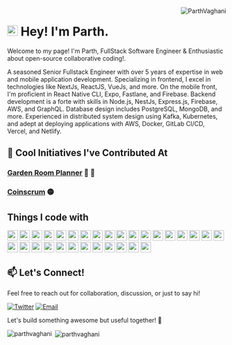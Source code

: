<img align="right" src="https://visitor-badge.laobi.icu/badge?page_id=parthvaghani/parthvaghani" alt="ParthVaghani">    
<!-- [![Typing SVG](https://readme-typing-svg.herokuapp.com?center=true&lines=This+is+HalemoGPA;Nice+to+meet+you+%F0%9F%91%8B)](https://git.io/typing-svg)       -->

<h1><img src="https://emojis.slackmojis.com/emojis/images/1531849430/4246/blob-sunglasses.gif?1531849430" width="24"/> Hey! I'm Parth.</h1>

Welcome to my page!
I'm Parth, FullStack Software Engineer & Enthusiastic about open-source collaborative coding!.

A seasoned Senior Fullstack Engineer with over 5 years of expertise in web and mobile application development. Specializing in frontend, I excel in technologies like NextJs, ReactJS, VueJs, and more. On the mobile front, I'm proficient in React Native CLI, Expo, Fastlane, and Firebase. Backend development is a forte with skills in Node.js, NestJs, Express.js, Firebase, AWS, and GraphQL. Database design includes PostgreSQL, MongoDB, and more. Experienced in distributed system design using Kafka, Kubernetes, and adept at deploying applications with AWS, Docker, GitLab CI/CD, Vercel, and Netlify.

## 🌟 Cool Initiatives I've Contributed At

### [Garden Room Planner](https://gardenroomplanner.com) 🏡 👑

### [Coinscrum](https://coinscrum.com) 🟡

## Things I code with

  <p>
          <img src="https://github.com/get-icon/geticon/raw/master/icons/react.svg" width="24px" height="24px" />
          <img src="https://github.com/get-icon/geticon/raw/master/icons/nextjs.svg" width="24px" height="24px" />
          <img src="https://github.com/get-icon/geticon/raw/master/icons/nestjs.svg" width="24px" height="24px" />
          <img src="https://github.com/get-icon/geticon/raw/master/icons/vue.svg" width="24px" height="24px" />
          <img src="https://github.com/get-icon/geticon/raw/master/icons/android-icon.svg" width="24px" height="24px" />
          <img src="https://github.com/get-icon/geticon/raw/master/icons/ios.svg" width="24px" height="24px" />
          <img src="https://github.com/get-icon/geticon/raw/master/icons/aws.svg" width="24px" height="24px" />
          <img src="https://github.com/get-icon/geticon/raw/master/icons/postman.svg" width="24px" height="24px" />
          <img src="https://github.com/get-icon/geticon/raw/master/icons/kafka.svg" width="24px" height="24px" />
          <img src="https://github.com/get-icon/geticon/raw/master/icons/kubernetes.svg" width="24px" height="24px" />
          <img src="https://github.com/get-icon/geticon/raw/master/icons/bash.svg" width="24px" height="24px" />
          <img src="https://github.com/get-icon/geticon/raw/master/icons/docker-icon.svg" width="24px" height="24px" />
          <img src="https://github.com/get-icon/geticon/raw/master/icons/express.svg" width="24px" height="24px" />
          <img src="https://github.com/get-icon/geticon/raw/master/icons/git-icon.svg" width="24px" height="24px" />
          <img src="https://github.com/get-icon/geticon/raw/master/icons/github-icon.svg" width="24px" height="24px" />
          <img src="https://github.com/get-icon/geticon/raw/master/icons/google-icon.svg" width="24px" height="24px" />
          <img src="https://github.com/get-icon/geticon/raw/master/icons/javascript.svg" width="24px" height="24px" />
          <img src="https://github.com/get-icon/geticon/raw/master/icons/jest.svg" width="24px" height="24px" />
          <img src="https://github.com/get-icon/geticon/raw/master/icons/linux-tux.svg" width="24px" height="24px" />
          <img
            src="https://github.com/get-icon/geticon/raw/master/icons/microsoft-windows.svg"
            width="24px"
            height="24px"
          />
          <img src="https://github.com/get-icon/geticon/raw/master/icons/mongodb-icon.svg" width="24px" height="24px" />
          <img src="https://github.com/get-icon/geticon/raw/master/icons/nginx.svg" width="24px" height="24px" />
          <img src="https://github.com/get-icon/geticon/raw/master/icons/nodejs-icon.svg" width="24px" height="24px" />
          <img src="https://github.com/get-icon/geticon/raw/master/icons/npm.svg" width="24px" height="24px" />
          <img src="https://github.com/get-icon/geticon/raw/master/icons/prettier.svg" width="24px" height="24px" />
          <img src="https://github.com/get-icon/geticon/raw/master/icons/puppeteer.svg" width="24px" height="24px" />
          <img src="https://github.com/get-icon/geticon/raw/master/icons/threejs.svg" width="24px" height="24px" />
          <img
            src="https://github.com/get-icon/geticon/raw/master/icons/typescript-icon.svg"
            width="24px"
            height="24px"
          />
          <img src="https://github.com/get-icon/geticon/raw/master/icons/ubuntu.svg" width="24px" height="24px" />
          <img src="https://github.com/get-icon/geticon/raw/master/icons/webpack.svg" width="24px" height="24px" />
        </p>

## 📫 Let's Connect!

Feel free to reach out for collaboration, discussion, or just to say hi!

[![Twitter](https://img.shields.io/badge/Twitter-%40parthdev-green)](https://twitter.com/parth_vaghani)
[![Email](https://img.shields.io/badge/Email-send%20a%20message-red)](mailto:vaghani98@gmail.com)

Let's build something awesome but useful together! 🚀

<p><img align="left" src="https://github-readme-stats.vercel.app/api/top-langs?username=parthvaghani&show_icons=true&locale=en&layout=compact" alt="parthvaghani" /></p>

<p>&nbsp;<img align="center" src="https://github-readme-stats.vercel.app/api?username=parthvaghani&show_icons=true&locale=en" alt="parthvaghani" /></p>
